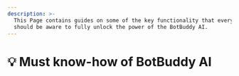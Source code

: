 ```yaml
---
description: >-
  This Page contains guides on some of the key functionality that everyone
  should be aware to fully unlock the power of the BotBuddy AI.
---
```


# 💡 Must know-how of BotBuddy AI

